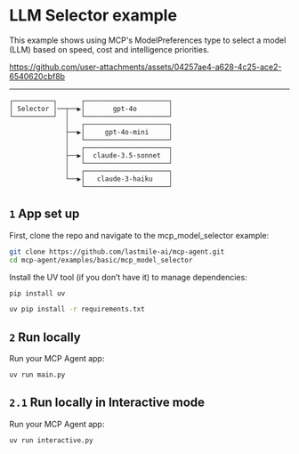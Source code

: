 # LLM Selector example

This example shows using MCP's ModelPreferences type to select a model (LLM) based on speed, cost and intelligence priorities.

https://github.com/user-attachments/assets/04257ae4-a628-4c25-ace2-6540620cbf8b

---

```plaintext
┌──────────┐      ┌─────────────────────┐
│ Selector │──┬──▶│       gpt-4o        │
└──────────┘  │   └─────────────────────┘
              │   ┌─────────────────────┐
              ├──▶│     gpt-4o-mini     │
              │   └─────────────────────┘
              │   ┌─────────────────────┐
              ├──▶│  claude-3.5-sonnet  │
              │   └─────────────────────┘
              │   ┌─────────────────────┐
              └──▶│   claude-3-haiku    │
                  └─────────────────────┘
```

## `1` App set up

First, clone the repo and navigate to the mcp_model_selector example:

```bash
git clone https://github.com/lastmile-ai/mcp-agent.git
cd mcp-agent/examples/basic/mcp_model_selector
```

Install the UV tool (if you don’t have it) to manage dependencies:

```bash
pip install uv

uv pip install -r requirements.txt
```

## `2` Run locally

Run your MCP Agent app:

```bash
uv run main.py
```

## `2.1` Run locally in Interactive mode

Run your MCP Agent app:

```bash
uv run interactive.py
```
